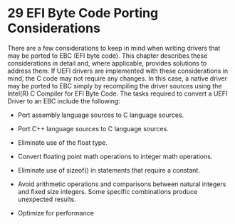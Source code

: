 <!--- @file
  29 EFI Byte Code Porting Considerations

  Copyright (c) 2012-2018, Intel Corporation. All rights reserved.<BR>

  Redistribution and use in source (original document form) and 'compiled'
  forms (converted to PDF, epub, HTML and other formats) with or without
  modification, are permitted provided that the following conditions are met:

  1) Redistributions of source code (original document form) must retain the
     above copyright notice, this list of conditions and the following
     disclaimer as the first lines of this file unmodified.

  2) Redistributions in compiled form (transformed to other DTDs, converted to
     PDF, epub, HTML and other formats) must reproduce the above copyright
     notice, this list of conditions and the following disclaimer in the
     documentation and/or other materials provided with the distribution.

  THIS DOCUMENTATION IS PROVIDED BY TIANOCORE PROJECT "AS IS" AND ANY EXPRESS OR
  IMPLIED WARRANTIES, INCLUDING, BUT NOT LIMITED TO, THE IMPLIED WARRANTIES OF
  MERCHANTABILITY AND FITNESS FOR A PARTICULAR PURPOSE ARE DISCLAIMED. IN NO
  EVENT SHALL TIANOCORE PROJECT  BE LIABLE FOR ANY DIRECT, INDIRECT, INCIDENTAL,
  SPECIAL, EXEMPLARY, OR CONSEQUENTIAL DAMAGES (INCLUDING, BUT NOT LIMITED TO,
  PROCUREMENT OF SUBSTITUTE GOODS OR SERVICES; LOSS OF USE, DATA, OR PROFITS;
  OR BUSINESS INTERRUPTION) HOWEVER CAUSED AND ON ANY THEORY OF LIABILITY,
  WHETHER IN CONTRACT, STRICT LIABILITY, OR TORT (INCLUDING NEGLIGENCE OR
  OTHERWISE) ARISING IN ANY WAY OUT OF THE USE OF THIS DOCUMENTATION, EVEN IF
  ADVISED OF THE POSSIBILITY OF SUCH DAMAGE.

-->

# 29 EFI Byte Code Porting Considerations

There are a few considerations to keep in mind when writing drivers that may be
ported to EBC (EFI byte code). This chapter describes these considerations in
detail and, where applicable, provides solutions to address them. If UEFI
drivers are implemented with these considerations in mind, the C code may not
require any changes. In this case, a native driver may be ported to EBC simply
by recompiling the driver sources using the Intel(R) C Compiler for EFI Byte
Code. The tasks required to convert a UEFI Driver to an EBC include the
following:

* Port assembly language sources to C language sources.

* Port C++ language sources to C language sources.

* Eliminate use of the float type.

* Convert floating point math operations to integer math operations.

* Eliminate use of sizeof() in statements that require a constant.

* Avoid arithmetic operations and comparisons between natural integers and
  fixed size integers. Some specific combinations produce unexpected results.

* Optimize for performance
